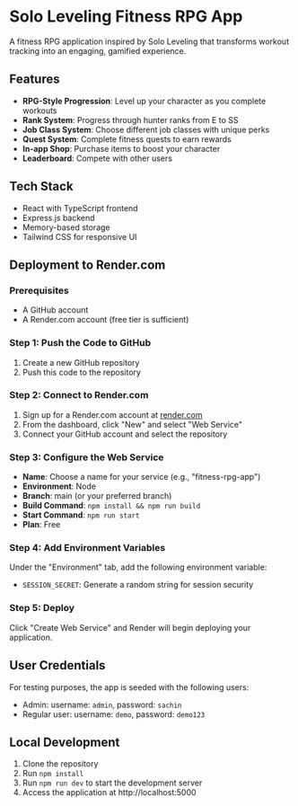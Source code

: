 # Solo Leveling Fitness RPG App

A fitness RPG application inspired by Solo Leveling that transforms workout tracking into an engaging, gamified experience.

## Features

- **RPG-Style Progression**: Level up your character as you complete workouts
- **Rank System**: Progress through hunter ranks from E to SS
- **Job Class System**: Choose different job classes with unique perks
- **Quest System**: Complete fitness quests to earn rewards
- **In-app Shop**: Purchase items to boost your character
- **Leaderboard**: Compete with other users

## Tech Stack

- React with TypeScript frontend
- Express.js backend
- Memory-based storage
- Tailwind CSS for responsive UI

## Deployment to Render.com

### Prerequisites

- A GitHub account
- A Render.com account (free tier is sufficient)

### Step 1: Push the Code to GitHub

1. Create a new GitHub repository
2. Push this code to the repository

### Step 2: Connect to Render.com

1. Sign up for a Render.com account at [render.com](https://render.com/)
2. From the dashboard, click "New" and select "Web Service"
3. Connect your GitHub account and select the repository

### Step 3: Configure the Web Service

- **Name**: Choose a name for your service (e.g., "fitness-rpg-app")
- **Environment**: Node
- **Branch**: main (or your preferred branch)
- **Build Command**: `npm install && npm run build`
- **Start Command**: `npm run start`
- **Plan**: Free

### Step 4: Add Environment Variables

Under the "Environment" tab, add the following environment variable:
- `SESSION_SECRET`: Generate a random string for session security

### Step 5: Deploy

Click "Create Web Service" and Render will begin deploying your application.

## User Credentials

For testing purposes, the app is seeded with the following users:
- Admin: username: `admin`, password: `sachin`
- Regular user: username: `demo`, password: `demo123`

## Local Development

1. Clone the repository
2. Run `npm install`
3. Run `npm run dev` to start the development server
4. Access the application at http://localhost:5000